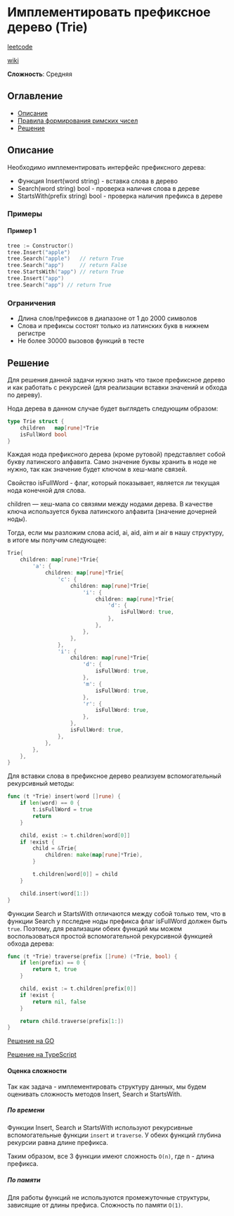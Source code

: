 # Имплементировать префиксное дерево (Trie)

[leetcode](https://leetcode.com/problems/implement-trie-prefix-tree/description/)

[wiki](https://ru.wikipedia.org/wiki/%D0%9F%D1%80%D0%B5%D1%84%D0%B8%D0%BA%D1%81%D0%BD%D0%BE%D0%B5_%D0%B4%D0%B5%D1%80%D0%B5%D0%B2%D0%BE)

**Сложность**: Средняя

## Оглавление

- [Описание](#description)
- [Правила формирования римских чисел](#rules)
- [Решение](#solution)


## <a name="description"></a>Описание

Необходимо имплементировать интерфейс префиксного дерева:
- Функция Insert(word string) - вставка слова в дерево
- Search(word string) bool - проверка наличия слова в дереве 
- StartsWith(prefix string) bool - проверка наличия префикса в дереве

### Примеры

#### Пример 1

```go
tree := Constructor()
tree.Insert("apple")
tree.Search("apple")   // return True
tree.Search("app")     // return False
tree.StartsWith("app") // return True
tree.Insert("app")
tree.Search("app") // return True
```

### Ограничения

- Длина слов/префиксов в диапазоне от 1 до 2000 символов
- Слова и префиксы состоят только из латинских букв в нижнем регистре
- Не более 30000 вызовов функций в тесте

## <a name="solution"></a> Решение

Для решения данной задачи нужно знать что такое префиксное дерево и как работать с рекурсией (для реализации вставки значений и обхода по дереву).

Нода дерева в данном случае будет выглядеть следующим образом:

```go
type Trie struct {
	children   map[rune]*Trie
	isFullWord bool
}
```

Каждая нода префиксного дерева (кроме рутовой) представляет собой букву латинского алфавита. Само значение буквы хранить в ноде не нужно, так как значение будет ключом в хеш-мапе связей.  

Свойство isFullWord - флаг, который показывает, является ли текущая нода конечной для слова.

children — хеш-мапа со связями между нодами дерева. В качестве ключа используется буква латинского алфавита (значение дочерней ноды).

Тогда, если мы разложим слова acid, ai, aid, aim и air в нашу структуру, в итоге мы получим следующее:

```go
Trie{
    children: map[rune]*Trie{
        'a': {
            children: map[rune]*Trie{
                'c': {
                    children: map[rune]*Trie{
                        'i': {
                            children: map[rune]*Trie{
                                'd': {
                                    isFullWord: true,
                                },
                            },
                        },
                    },
                },
                'i': {
                    children: map[rune]*Trie{
                        'd': {
                            isFullWord: true,
                        },
                        'm': {
                            isFullWord: true,
                        },
                        'r': {
                            isFullWord: true,
                        },
                    },
                    isFullWord: true,
                },
            },
        },
    },
}
```

Для вставки слова в префиксное дерево реализуем вспомогательный рекурсивный методы:
```go
func (t *Trie) insert(word []rune) {
	if len(word) == 0 {
		t.isFullWord = true
		return
	}

	child, exist := t.children[word[0]]
	if !exist {
		child = &Trie{
			children: make(map[rune]*Trie),
		}

		t.children[word[0]] = child
	}

	child.insert(word[1:])
}
```

Функции Search и StartsWith отличаются между собой только тем, что в функции Search у псследне ноды префикса флаг isFullWord должен быть `true`.
Поэтому, для реализации обеих функций мы можем воспользоваться простой вспомогательной рекурсивной функцией обхода дерева:
```go
func (t *Trie) traverse(prefix []rune) (*Trie, bool) {
	if len(prefix) == 0 {
		return t, true
	}

	child, exist := t.children[prefix[0]]
	if !exist {
		return nil, false
	}

	return child.traverse(prefix[1:])
}
```


[Решение на GO](./go/solution.go)

[Решение на TypeScript](./ts/solution.ts)

#### Оценка сложности

Так как задача - имплементировать структуру данных, мы будем оценивать сложность методов Insert, Search и StartsWith.

##### По времени

Функции Insert, Search и StartsWith используют рекурсивные вспомогательные функции `insert` и `traverse`. У обеих функций глубина рекурсии равна длине префикса.

Таким образом, все 3 функции имеют сложность `O(n)`, где n - длина префикса.

##### По памяти

Для работы функций не используются промежуточные структуры, зависящие от длины префиса. Сложность по памяти `O(1)`.